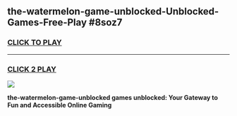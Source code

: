 
## the-watermelon-game-unblocked-Unblocked-Games-Free-Play #8soz7
<h3>
<a href="https://us.freeplayer.one?title=the-watermelon-game-unblocked&ref=9M">CLICK TO PLAY</a></h3>
<hr>

<h3>
<a href="https://us.freeplayer.one?title=the-watermelon-game-unblocked&ref=9M">CLICK 2 PLAY</a>
  
</h3>

<a href="https://us.freeplayer.one?title=the-watermelon-game-unblocked&ref=9M"><img src="https://clearcache.store/games.png"></a>


**the-watermelon-game-unblocked games unblocked: Your Gateway to Fun and Accessible Online Gaming**
